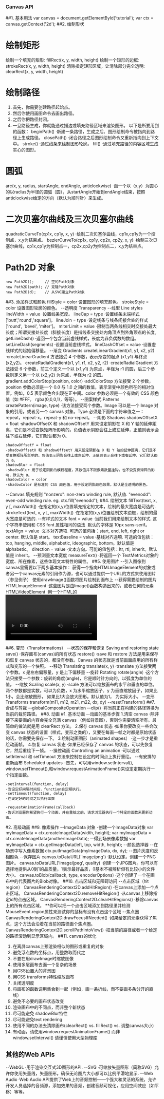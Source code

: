 ### Canvas API
##1. 基本用法
  <canvas id="tutorial" width="150" height="150"></canvas>
  var canvas = document.getElementById('tutorial');
  var ctx = canvas.getContext('2d');
##2. 绘制形状
  # 绘制矩形
  绘制一个填充的矩形: fillRect(x, y, width, height)
  绘制一个矩形的边框: strokeRect(x, y, width, height)
  清除指定矩形区域，让清除部分完全透明: clearRect(x, y, width, height)
  # 绘制路径
  1. 首先，你需要创建路径起始点。
  2. 然后你使用画图命令去画出路径。
  3. 之后你把路径封闭。
  4. 一旦路径生成，你就能通过描边或填充路径区域来渲染图形。
  以下是所要用到的函数：
    beginPath()
    ·新建一条路径，生成之后，图形绘制命令被指向到路径上生成路径。
    closePath()
    ·闭合路径之后图形绘制命令又重新指向到上下文中。
    stroke()
    ·通过线条来绘制图形轮廓。
    fill()
    ·通过填充路径的内容区域生成实心的图形。
  # 圆弧
  arc(x, y, radius, startAngle, endAngle, anticlockwise)
  ·画一个以（x,y）为圆心的以radius为半径的圆弧（圆），从startAngle开始到endAngle结束，按照anticlockwise给定的方向（默认为顺时针）来生成。
  # 二次贝塞尔曲线及三次贝塞尔曲线
  quadraticCurveTo(cp1x, cp1y, x, y)
  ·绘制二次贝塞尔曲线，cp1x,cp1y为一个控制点，x,y为结束点。
  bezierCurveTo(cp1x, cp1y, cp2x, cp2y, x, y)
  ·绘制三次贝塞尔曲线，cp1x,cp1y为控制点一，cp2x,cp2y为控制点二，x,y为结束点。
  # Path2D 对象
    new Path2D();     // 空的Path对象
    new Path2D(path); // 克隆Path对象
    new Path2D(d);    // 从SVG建立Path对象
##3. 添加样式和颜色
  fillStyle = color
  设置图形的填充颜色。
  strokeStyle = color
  设置图形轮廓的颜色。
  --透明度 Transparency
  --线型 Line styles
    lineWidth = value
    ·设置线条宽度。
    lineCap = type
    ·设置线条末端样式['butt','round','square']。
    lineJoin = type
    ·设定线条与线条间接合处的样式['round', 'bevel', 'miter']。
    miterLimit = value
    ·限制当两条线相交时交接处最大长度；所谓交接处长度（斜接长度）是指线条交接处内角顶点到外角顶点的长度。
    getLineDash()
    ·返回一个包含当前虚线样式，长度为非负偶数的数组。
    setLineDash(segments)
    ·设置当前虚线样式。
    lineDashOffset = value
    ·设置虚线样式的起始偏移量。
  --渐变 Gradients
    createLinearGradient(x1, y1, x2, y2)
    ·createLinearGradient 方法接受 4 个参数，表示渐变的起点 (x1,y1) 与终点 (x2,y2)。
    createRadialGradient(x1, y1, r1, x2, y2, r2)
    ·createRadialGradient 方法接受 6 个参数，前三个定义一个以 (x1,y1) 为原点，半径为 r1 的圆，后三个参数则定义另一个以 (x2,y2) 为原点，半径为 r2 的圆。
    gradient.addColorStop(position, color)
    ·addColorStop 方法接受 2 个参数，position 参数必须是一个 0.0 与 1.0 之间的数值，表示渐变中颜色所在的相对位置。例如，0.5 表示颜色会出现在正中间。color 参数必须是一个有效的 CSS 颜色值（如 #FFF， rgba(0,0,0,1)，等等）。
  --图案样式 Patterns
    createPattern(image, type)
    ·该方法接受两个参数。Image 可以是一个 Image 对象的引用，或者另一个 canvas 对象。Type 必须是下面的字符串值之一：repeat，repeat-x，repeat-y 和 no-repeat。
  --阴影 Shadows
    shadowOffsetX = float
    ·shadowOffsetX 和 shadowOffsetY 用来设定阴影在 X 和 Y 轴的延伸距离，它们是不受变换矩阵所影响的。负值表示阴影会往上或左延伸，正值则表示会往下或右延伸，它们默认都为 0。

    shadowOffsetY = float
    ·shadowOffsetX 和 shadowOffsetY 用来设定阴影在 X 和 Y 轴的延伸距离，它们是不受变换矩阵所影响的。负值表示阴影会往上或左延伸，正值则表示会往下或右延伸，它们默认都为 0。
    shadowBlur = float
    ·shadowBlur 用于设定阴影的模糊程度，其数值并不跟像素数量挂钩，也不受变换矩阵的影响，默认为 0。
    shadowColor = color
    ·shadowColor 是标准的 CSS 颜色值，用于设定阴影颜色效果，默认是全透明的黑色。
  --Canvas 填充规则
    "nonzero": non-zero winding rule, 默认值.
    "evenodd":  even-odd winding rule.
    eg.
      ctx.fill("evenodd");
##4. 绘制文本
  fillText(text, x, y [, maxWidth])
  ·在指定的(x,y)位置填充指定的文本，绘制的最大宽度是可选的.
  strokeText(text, x, y [, maxWidth])
  ·在指定的(x,y)位置绘制文本边框，绘制的最大宽度是可选的.
  --有样式的文本
    font = value
    ·当前我们用来绘制文本的样式. 这个字符串使用和 CSS font 属性相同的语法. 默认的字体是 10px sans-serif。
    textAlign = value
    ·文本对齐选项. 可选的值包括：start, end, left, right or center. 默认值是 start。
    textBaseline = value
    ·基线对齐选项. 可选的值包括：top, hanging, middle, alphabetic, ideographic, bottom。默认值是 alphabetic。
    direction = value
    ·文本方向。可能的值包括：ltr, rtl, inherit。默认值是 inherit。
  --预测量文本宽度
    measureText()
    ·将返回一个 TextMetrics对象的宽度、所在像素，这些体现文本特性的属性。
##5. 使用图片
  --引入图像到canvas里需要以下两步基本操作：
    获得一个指向HTMLImageElement的对象或者另一个canvas元素的引用作为源，也可以通过提供一个URL的方式来使用图片（参见例子）
    使用drawImage()函数将图片绘制到画布上
  --获得需要绘制的图片
    HTMLImageElement
    ·这些图片是由Image()函数构造出来的，或者任何的<img>元素
    HTMLVideoElement
    ·用一个HTML的 <video>元素作为你的图片源，可以从视频中抓取当前帧作为一个图像
    HTMLCanvasElement
    ·可以使用另一个 <canvas> 元素作为你的图片源。
    ImageBitmap
    ·这是一个高性能的位图，可以低延迟地绘制，它可以从上述的所有源以及其它几种源中生成。
    这些源统一由 CanvasImageSource类型来引用。
  --使用相同页面内的图片
    document.images集合
    document.getElementsByTagName()方法
    ·如果你知道你想使用的指定图片的ID，你可以用document.getElementById()获得这个图片
  --使用其它域名下的图片
    在 HTMLImageElement上使用crossOrigin属性，你可以请求加载其它域名上的图片
  --使用其它 canvas 元素
    和引用页面内的图片类似地，用 document.getElementsByTagName 或 document.getElementById 方法来获取其它 canvas 元素。
  --由零开始创建图像
    var img = new Image();   // 创建一个<img>元素
    img.src = 'myImage.png'; // 设置图片源地址
  --缩放 Scaling
  --切片 Slicing
  --控制图像的缩放行为 Controlling image scaling behavior
    ·Gecko 1.9.2 引入了 mozImageSmoothingEnabled 属性，值为 false 时，图像不会平滑地缩放。默认是 true 。
  
##6. 变形（Transformations）
  --状态的保存和恢复 Saving and restoring state
    save()
    ·保存画布(canvas)的所有状态
    restore()
    ·save 和 restore 方法是用来保存和恢复 canvas 状态的，都没有参数。Canvas 的状态就是当前画面应用的所有样式和变形的一个快照。
  --移动 Translating
    translate(x, y)
    ·translate 方法接受两个参数。x 是左右偏移量，y 是上下偏移量
  --旋转 Rotating
    rotate(angle)
    ·这个方法只接受一个参数：旋转的角度(angle)，它是顺时针方向的，以弧度为单位的值。
  --缩放 Scaling
    scale(x, y)
    ·scale  方法可以缩放画布的水平和垂直的单位。两个参数都是实数，可以为负数，x 为水平缩放因子，y 为垂直缩放因子，如果比1小，会比缩放图形， 如果比1大会放大图形。默认值为1， 为实际大小。
  --变形 Transforms
    transform(m11, m12, m21, m22, dx, dy)
  --resetTransform()
##7. 合成与剪裁
  --globalCompositeOperation
  --clip()
    ·将当前正在构建的路径转换为当前的裁剪路径。
##8. 动画
  #1. 基本动画
  --动画的基本步骤
    1.清空 canvas
      ·除非接下来要画的内容会完全充满 canvas （例如背景图），否则你需要清空所有。最简单的做法就是用 clearRect 方法。
    2.保存 canvas 状态
      ·如果你要改变一些会改变 canvas 状态的设置（样式，变形之类的），又要在每画一帧之时都是原始状态的话，你需要先保存一下。
    3.绘制动画图形（animated shapes）
      ·这一步才是重绘动画帧。
    4.恢复 canvas 状态
      ·如果已经保存了 canvas 的状态，可以先恢复它，然后重绘下一帧。
  --操控动画 Controlling an animation
    ·可以通过 setInterval 和 setTimeout 方法来控制在设定的时间点上执行重绘。
  --有安排的更新画布 Scheduled updates
    -首先，可以用window.setInterval(), window.setTimeout(),和window.requestAnimationFrame()来设定定期执行一个指定函数。

    -setInterval(function, delay)
    ·当设定好间隔时间后，function会定期执行。
    -setTimeout(function, delay)
    ·在设定好的时间之后执行函数
 
    -requestAnimationFrame(callback)
    ·告诉浏览器你希望执行一个动画，并在重绘之前，请求浏览器执行一个特定的函数来更新动画。
  #2. 高级动画
##9. 像素操作
  --ImageData 对象
    -创建一个ImageData对象
      var myImageData = ctx.createImageData(width, height);
      var myImageData = ctx.createImageData(anotherImageData);
  --得到场景像素数据
    var myImageData = ctx.getImageData(left, top, width, height);
  --颜色选择器
  --在场景中写入像素数据
    ctx.putImageData(myImageData, dx, dy);
  --图片灰度和反相颜色
  --保存图片
    canvas.toDataURL('image/png')
    ·默认设定。创建一个PNG图片。
    canvas.toDataURL('image/jpeg', quality)
    ·创建一个JPG图片。你可以有选择地提供从0到1的品质量，1表示最好品质，0基本不被辨析但有比较小的文件大小。
    canvas.toBlob(callback, type, encoderOptions)
    ·这个创建了一个在画布中的代表图片的Blob对像。
##10. 点击区域和无障碍访问
  --点击区域（hit region）
    CanvasRenderingContext2D.addHitRegion() 
    ·在canvas上添加一个点击区域。
    CanvasRenderingContext2D.removeHitRegion() 
    ·从canvas上移除指定id的点击区域。
    CanvasRenderingContext2D.clearHitRegions() 
    ·移除canvas上的所有点击区域。
    **你可以把一个点击区域添加到路径里并检测MouseEvent.region属性来测试你的鼠标有没有点击这个区域
  --焦点圈
    CanvasRenderingContext2D.drawFocusIfNeeded() 
    ·如果给定的元素获得了焦点，这个方法会沿着在当前的路径画个焦点圈。
    CanvasRenderingContext2D.scrollPathIntoView() 
    ·把当前的路径或者一个给定的路径滚动到显示区域内。
##11. canvas的优化
  1. 在离屏canvas上预渲染相似的图形或重复的对象
  2. 避免浮点数的坐标点，用整数取而代之
  3. 不要在用drawImage时缩放图像
  4. 使用多层画布去画一个复杂的场景
  5. 用CSS设置大的背景图
  6. 用CSS transforms特性缩放画布
  7. 关闭透明度
  8. 将画布的函数调用集合到一起（例如，画一条折线，而不要画多条分开的直线）
  9. 避免不必要的画布状态改变
  10. 渲染画布中的不同点，而非整个新状态
  11. 尽可能避免 shadowBlur特性
  12. 尽可能避免text rendering
  13. 使用不同的办法去清除画布(clearRect() vs. fillRect() vs. 调整canvas大小)
  14. 有动画，请使用window.requestAnimationFrame() 而非window.setInterval()
  请谨慎使用大型物理库
## 其他的Web APIs
  --WebGL
  ·用于渲染交互式3D图形的API.
  --SVG
  ·可缩放矢量图形（简称SVG）允许你使用矢量线，矢量图形，确保无论图片大小都可以比例平滑地显示.
  --Web Audio
  ·Web Audio API提供了Web上的音频控制——个强大和灵活的系统，允许开发人员选择的音频源，添加效果的音频，创建音频可视化，应用空间效应（如平移）等等。